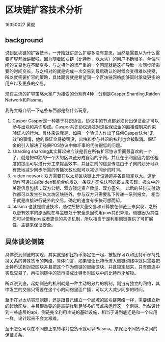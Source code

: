 # 区块链扩容技术分析
16350027 黄俊
## background
说到区块链的扩容技术，一开始就讲怎么扩容多没有意思，当然是需要从为什么需要扩容开始讲起啦，因为随着区块链（比特币，以太坊）的用户不断增多，单位时间的交易也在不断变多，与之相伴的很严重的一个问题就是这样导致一次同步所需要的时间变长，与之相对的就是完成一次交易到最后确认的时候会变得难以接受，所以就需要扩容的策略，具体而言就是希望同一个区块链网络能够同时承载更多的用户以及更多的交易。

现在主流的扩容策略大家广为接受的分别有4种：分别是Casper,Sharding,Raiden Network和Plasma。

我先大概介绍一下这些东西都是些什么玩意。
1. Casper
Casper是一种基于共识协议。协议中的节点都必须付出保证金才可以参与出块和共识形成。Casper共识协议通过对这些保证金的直接控制来约束验证人的行为。具体来说就是，如果一个验证人作出了任何Casper认为“无效”的事情，他的保证金将被罚没，出块和参与共识的权利也会被取消。保证金的引入解决了经典POS协议中做坏事的代价很低的问题。
2. sharding
sharding其实算起来应该是我在所有扩容协议里面最喜欢的一个了，就是把单独的一个大的区块链分成自治的子网，并且在子网里因为信任程度的提高可以进行分工来提高效率，并且之前的信息传递由于子网的划分可以有效地减少同步所需的传播次数也就可以减少同步的时间。
3. raiden network
双方需要在以太坊区块链上开设通道并各自锁定以太。这步动作可通过向Raiden智能合约发送一条双方签名认可的报文来实现。报文中的关键信息包括：双方公钥、双方锁定资产数量、双方签名。
此后的任何支付动作都可以发生在以太坊区块链外，参与双方只需要私下传递一系列报文。
相当于就是直接进行链外的交易。确定的速度有多快可想而知。
4. plasma
也就是侧链技术，通过把把大量交易和计算放在侧链上来实现，之所以更有效率的原因就在与主链处于安全原因使用pow共识算法，侧链因为其性质可以使用pos或者更快的共识机制，所以相当于是利用侧链提供了可扩展性，主链来保证安全。

## 具体谈论侧链

具体说到侧链的实现，其实就是和比特币绑定在一起，被担保可以和比特币保持兑换关系的特殊货币的网络。具体而言，如果想让比特币流入侧链网络中就只需要把比特币送到对应区块并且把这个作为侧链的起始区块，并且锁定起来，只有侧连中实现交易了，再把侧链中的货币换成比特币时区块中的比特币才解锁。

所以说到底，起始侧链的机制就是一种主动的分片的机制。侧链有独立的网络，其中发生的交易只需要在这个小的网络里面广播，可以大大减少同步的时间。

至于在以太坊实现侧链，还是跟自己建立一个局域的区块链网络一样，需要建立新的起始区块，并且很重要的是需要找到足够多的节点来运行这一个侧链。当然设计到一些底层的api，侧链完全利用主链的基础设施，相当于说到底还是和一个应用一样，设计起来不会太艰难。

至于怎么可以在不同链上来转移对应货币就可以Plasma。来保证不同货币之间的保证关系。

